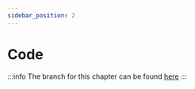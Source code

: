 ```yaml
---
sidebar_position: 2
---
```


# Code

:::info
The branch for this chapter can be found [here](https://github.com/appeltje-c/starter-app/tree/07-fetching-data)
:::
